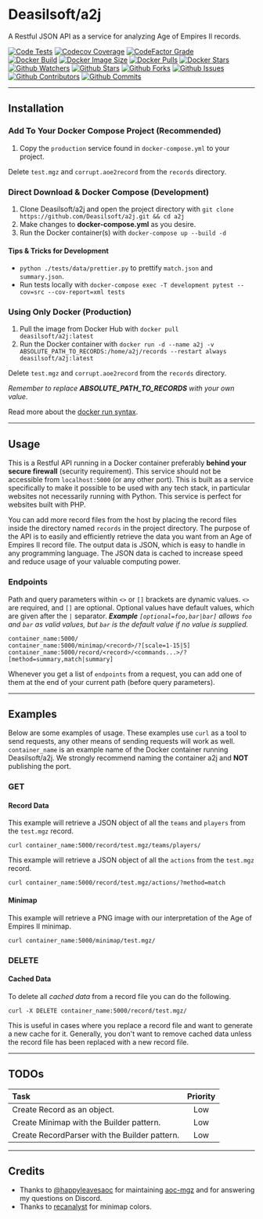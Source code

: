 # Deasilsoft/a2j

A Restful JSON API as a service for analyzing Age of Empires II records.

[![Code Tests](https://img.shields.io/github/workflow/status/deasilsoft/a2j/Run%20a2j%20Tests?label=pytest&logo=pytest&logoWidth=18)](https://github.com/Deasilsoft/a2j/actions/workflows/tests.yaml)
[![Codecov Coverage](https://img.shields.io/codecov/c/github/deasilsoft/a2j?logo=codecov&logoWidth=18)](https://app.codecov.io/gh/Deasilsoft/a2j)
[![CodeFactor Grade](https://img.shields.io/codefactor/grade/github/deasilsoft/a2j/main?label=CodeFactor&logo=codefactor&logoWidth=18)](https://www.codefactor.io/repository/github/deasilsoft/a2j)  
[![Docker Build](https://img.shields.io/github/workflow/status/deasilsoft/a2j/Build%20and%20Push%20a2j%20to%20Docker%20Hub?logo=docker&logoWidth=18)](https://github.com/Deasilsoft/a2j/actions/workflows/docker-hub.yaml)
[![Docker Image Size](https://img.shields.io/docker/image-size/deasilsoft/a2j?logo=docker&logoWidth=18)](https://hub.docker.com/r/deasilsoft/a2j)
[![Docker Pulls](https://img.shields.io/docker/pulls/deasilsoft/a2j?logo=docker&logoWidth=18)](https://hub.docker.com/r/deasilsoft/a2j)
[![Docker Stars](https://img.shields.io/docker/stars/deasilsoft/a2j?logo=docker&logoWidth=18)](https://hub.docker.com/r/deasilsoft/a2j)  
[![Github Watchers](https://img.shields.io/github/watchers/deasilsoft/a2j?logo=github&logoWidth=18)](https://github.com/Deasilsoft/a2j/watchers)
[![Github Stars](https://img.shields.io/github/stars/deasilsoft/a2j?logo=github&logoWidth=18)](https://github.com/Deasilsoft/a2j/stargazers)
[![Github Forks](https://img.shields.io/github/forks/deasilsoft/a2j?logo=github&logoWidth=18)](https://github.com/Deasilsoft/a2j/network/members)
[![Github Issues](https://img.shields.io/github/issues-raw/deasilsoft/a2j?logo=github&logoWidth=18)](https://github.com/Deasilsoft/a2j/issues)
[![Github Contributors](https://img.shields.io/github/contributors/deasilsoft/a2j?logo=github&logoWidth=18)](https://github.com/Deasilsoft/a2j/pulls)
[![Github Commits](https://img.shields.io/github/last-commit/deasilsoft/a2j?logo=github&logoWidth=18)](https://github.com/Deasilsoft/a2j/commits/main)

---

## Installation

### Add To Your Docker Compose Project (Recommended)

1. Copy the `production` service found in `docker-compose.yml` to your project.

Delete `test.mgz` and `corrupt.aoe2record` from the `records` directory.

### Direct Download & Docker Compose (Development)

1. Clone Deasilsoft/a2j and open the project directory with `git clone https://github.com/Deasilsoft/a2j.git && cd a2j`
2. Make changes to **docker-compose.yml** as you desire.
3. Run the Docker container(s) with `docker-compose up --build -d`

#### Tips & Tricks for Development

* `python ./tests/data/prettier.py` to prettify `match.json` and `summary.json`.
* Run tests locally with `docker-compose exec -T development pytest --cov=src --cov-report=xml tests`

### Using Only Docker (Production)

1. Pull the image from Docker Hub with `docker pull deasilsoft/a2j:latest`
2. Run the Docker container with `docker run -d --name a2j -v ABSOLUTE_PATH_TO_RECORDS:/home/a2j/records --restart always deasilsoft/a2j:latest`

Delete `test.mgz` and `corrupt.aoe2record` from the `records` directory.

*Remember to replace **ABSOLUTE_PATH_TO_RECORDS** with your own value.*

Read more about the [docker run syntax](https://docs.docker.com/engine/reference/commandline/run/).

---

## Usage

This is a Restful API running in a Docker container preferably **behind your secure firewall** (security requirement). This service should not be accessible from `localhost:5000`
(or any other port). This is built as a service specifically to make it possible to be used with any tech stack, in particular websites not necessarily running with Python. This
service is perfect for websites built with PHP.

You can add more record files from the host by placing the record files inside the directory named `records` in the project directory. The purpose of the API is to easily and
efficiently retrieve the data you want from an Age of Empires II record file. The output data is JSON, which is easy to handle in any programming language. The JSON data is cached
to increase speed and reduce usage of your valuable computing power.

### Endpoints

Path and query parameters within `<>` or `[]` brackets are dynamic values. `<>` are required, and `[]` are optional. Optional values have default values, which are given after
the `|` separator. ***Example** `[optional=foo,bar|bar]` allows `foo` and `bar` as valid values, but `bar` is the default value if no value is supplied.*

    container_name:5000/
    container_name:5000/minimap/<record>/?[scale=1-15|5]
    container_name:5000/record/<record>/<commands...>/?[method=summary,match|summary]

Whenever you get a list of `endpoints` from a request, you can add one of them at the end of your current path (before query parameters).

---

## Examples

Below are some examples of usage. These examples use `curl` as a tool to send requests, any other means of sending requests will work as well. `container_name` is an example name
of the Docker container running Deasilsoft/a2j. We strongly recommend naming the container a2j and **NOT** publishing the port.

### GET

#### Record Data

This example will retrieve a JSON object of all the `teams` and `players` from the `test.mgz` record.

    curl container_name:5000/record/test.mgz/teams/players/

This example will retrieve a JSON object of all the `actions` from the `test.mgz` record.

    curl container_name:5000/record/test.mgz/actions/?method=match

#### Minimap

This example will retrieve a PNG image with our interpretation of the Age of Empires II minimap.

    curl container_name:5000/minimap/test.mgz/

### DELETE

#### Cached Data

To delete all *cached data* from a record file you can do the following.

    curl -X DELETE container_name:5000/record/test.mgz/

This is useful in cases where you replace a record file and want to generate a new cache for it. Generally, you don't want to remove cached data unless the record file has been
replaced with a new record file.

---

## TODOs

| Task                                          | Priority |
|:----------------------------------------------|:--------:|
| Create Record as an object.                   |   Low    |
| Create Minimap with the Builder pattern.      |   Low    |
| Create RecordParser with the Builder pattern. |   Low    |

---

## Credits

* Thanks to [@happyleavesaoc](https://github.com/happyleavesaoc) for maintaining [aoc-mgz](https://github.com/happyleavesaoc/aoc-mgz) and for answering my questions on Discord.
* Thanks to [recanalyst](https://github.com/goto-bus-stop/recanalyst) for minimap colors.
